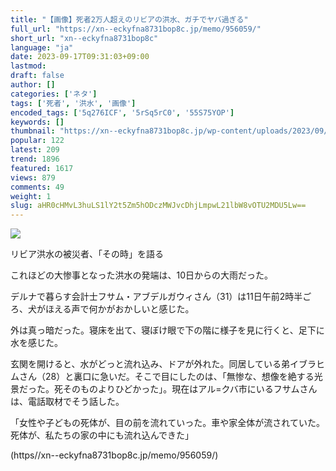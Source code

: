 ```yaml
---
title: "【画像】死者2万人超えのリビアの洪水、ガチでヤバ過ぎる"
full_url: "https://xn--eckyfna8731bop8c.jp/memo/956059/"
short_url: "xn--eckyfna8731bop8c"
language: "ja"
date: 2023-09-17T09:31:03+09:00
lastmod: 
draft: false
author: []
categories: ['ネタ']
tags: ['死者', '洪水', '画像']
encoded_tags: ['5q276ICF', '5rSq5rC0', '55S75YOP']
keywords: []
thumbnail: "https://xn--eckyfna8731bop8c.jp/wp-content/uploads/2023/09/039d442f.jpg"
popular: 122
latest: 209
trend: 1896
featured: 1617
views: 879
comments: 49
weight: 1
slug: aHR0cHMvL3huLS1lY2t5Zm5hODczMWJvcDhjLmpwL21lbW8vOTU2MDU5Lw==
---
```


![](https://xn--eckyfna8731bop8c.jp/wp-content/uploads/2023/09/039d442f.jpg)

<span><p>リビア洪水の被災者、「その時」を語る</p><p> これほどの大惨事となった洪水の発端は、10日からの大雨だった。</p><p> デルナで暮らす会計士フサム・アブデルガウィさん（31）は11日午前2時半ごろ、犬がほえる声で何かがおかしいと感じた。</p><p> 外は真っ暗だった。寝床を出て、寝ぼけ眼で下の階に様子を見に行くと、足下に水を感じた。</p><p> 玄関を開けると、水がどっと流れ込み、ドアが外れた。同居している弟イブラヒムさん（28）と裏口に急いだ。そこで目にしたのは、「無惨な、想像を絶する光景だった。死そのものよりひどかった」。現在はアル=クバ市にいるフサムさんは、電話取材でそう話した。</p><p> 「女性や子どもの死体が、目の前を流れていった。車や家全体が流されていた。死体が、私たちの家の中にも流れ込んできた」 </p></span>

(https//xn--eckyfna8731bop8c.jp/memo/956059/)
